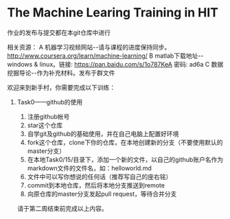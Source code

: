 # The Machine Learing Training in HIT

作业的发布与提交都在本git仓库中进行

相关资源：
A 机器学习视频网站--请与课程的进度保持同步。http://www.coursera.org/learn/machine-learning/
B matlab下载地址--windows & linux。链接: https://pan.baidu.com/s/1o787KeA 密码: ad6a
C 数据挖掘导论--作为补充材料。发布于群文件


欢迎来到新手村，你需要完成以下训练：

1. Task0——github的使用
	1. 注册github帐号
	2. star这个仓库
	3. 自学git及github的基础使用，并在自己电脑上配置好环境
	4. fork这个仓库，clone下你的仓库，在本地创建新的分支（不要使用默认的master分支）
	5. 在本地Task0/15/目录下，添加一个新的文件，以自己的github账户名作为markdown文件的文件名，如：helloworld.md
	6. 文件中可以写你想说的任何话（推荐写自己的座右铭）
	7. commit到本地仓库，然后将本地分支推送到remote
	8. 向原仓库的master分支发起pull request，等待合并分支

	请于第二周结束前完成以上内容。

